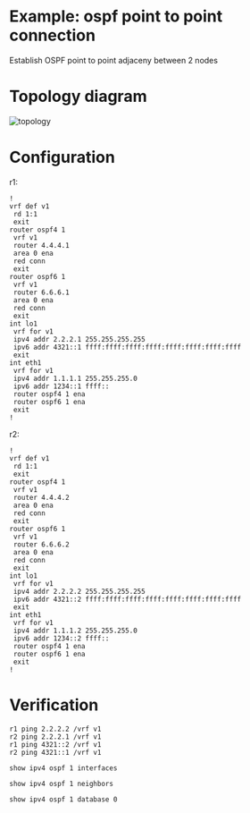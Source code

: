 # Example: ospf point to point connection

Establish OSPF point to point adjaceny between 2 nodes

# Topology diagram

![topology](/img/rout-ospf01.png)

# Configuration

r1:
```
!
vrf def v1
 rd 1:1
 exit
router ospf4 1
 vrf v1
 router 4.4.4.1
 area 0 ena
 red conn
 exit
router ospf6 1
 vrf v1
 router 6.6.6.1
 area 0 ena
 red conn
 exit
int lo1
 vrf for v1
 ipv4 addr 2.2.2.1 255.255.255.255
 ipv6 addr 4321::1 ffff:ffff:ffff:ffff:ffff:ffff:ffff:ffff
 exit
int eth1
 vrf for v1
 ipv4 addr 1.1.1.1 255.255.255.0
 ipv6 addr 1234::1 ffff::
 router ospf4 1 ena
 router ospf6 1 ena
 exit
!
```

r2:
```
!
vrf def v1
 rd 1:1
 exit
router ospf4 1
 vrf v1
 router 4.4.4.2
 area 0 ena
 red conn
 exit
router ospf6 1
 vrf v1
 router 6.6.6.2
 area 0 ena
 red conn
 exit
int lo1
 vrf for v1
 ipv4 addr 2.2.2.2 255.255.255.255
 ipv6 addr 4321::2 ffff:ffff:ffff:ffff:ffff:ffff:ffff:ffff
 exit
int eth1
 vrf for v1
 ipv4 addr 1.1.1.2 255.255.255.0
 ipv6 addr 1234::2 ffff::
 router ospf4 1 ena
 router ospf6 1 ena
 exit
!
```

# Verification

```
r1 ping 2.2.2.2 /vrf v1
r2 ping 2.2.2.1 /vrf v1
r1 ping 4321::2 /vrf v1
r2 ping 4321::1 /vrf v1

```

```
show ipv4 ospf 1 interfaces
```

```
show ipv4 ospf 1 neighbors
```

```
show ipv4 ospf 1 database 0
```

